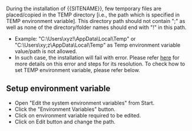 During the installation of {{SITENAME}}, few temporary files are placed/copied in the TEMP directory [i.e., the path which is specified in TEMP environment variable]. This directory path should not contain ";" as well as none of the directory/folder names should end with "!" in this path.  
* Example: "C:\Users\xyz!\AppData\Local\Temp" or "C:\Users\xy;z\AppData\Local\Temp" as Temp environment variable value/path is not allowed.  
* In such case, the installation will fail with error. Please refer [here](../../help-center/troubleshooting/errors/install/ops-005.md) for more details on this error and steps for its resolution. To check how to set TEMP environment variable, please refer below.

## Setup environment variable

- Open "Edit the system environment variables" from Start.  
- Click the "Environment Variables" button.
- Click on environment variable required to be edited. 
- Click on Edit button and change the path.




